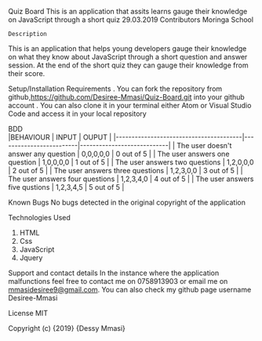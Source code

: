  Quiz Board
 This is an application that assits learns gauge their knowledge on JavaScript through a short quiz 29.03.2019
   Contributors
Moringa School

    Description
This is an application that helps young developers gauge their knowledge on what they know about JavaScript through a short question and answer session. At the end of the short quiz they can gauge their knowledge from their score.

 Setup/Installation Requirements
. You can fork the repository from github,https://github.com/Desiree-Mmasi/Quiz-Board.git into your github account 
. You can also clone it in your terminal either Atom or Visual Studio Code and access it in your local repository

BDD   
|BEHAVIOUR                               | INPUT                   | OUPUT                      |
|----------------------------------------|-------------------------|----------------------------|
| The user doesn't answer any question   | 0,0,0,0,0               | 0 out of 5                 |
| The user answers one question          | 1,0,0,0,0               | 1 out of 5                 |
| The user answers two questions         | 1,2,0,0,0               | 2 out of 5                 |
| The user answers three questions       | 1,2,3,0,0               | 3 out of 5                 |
| The user answers four questions        | 1,2,3,4,0               | 4 out of 5                 |
| The user answers five qustions         | 1,2,3,4,5               | 5 out of 5                 |

 Known Bugs
No bugs detected in the original copyright of the application

Technologies Used
1. HTML
2. Css
3. JavaScript
4. Jquery

 Support and contact details
In the instance where the application malfunctions feel free to contact me on 0758913903 or email me on mmasidesiree9@gmail.com. You can also check my github page username Desiree-Mmasi

 License
MIT

Copyright (c) {2019} {Dessy Mmasi}